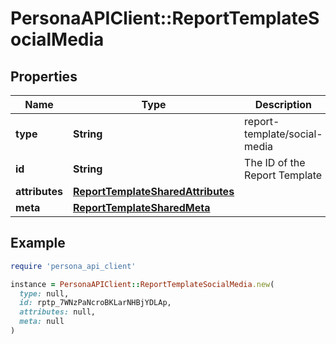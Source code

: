 # PersonaAPIClient::ReportTemplateSocialMedia

## Properties

| Name | Type | Description | Notes |
| ---- | ---- | ----------- | ----- |
| **type** | **String** | report-template/social-media | [optional] |
| **id** | **String** | The ID of the Report Template | [optional] |
| **attributes** | [**ReportTemplateSharedAttributes**](ReportTemplateSharedAttributes.md) |  | [optional] |
| **meta** | [**ReportTemplateSharedMeta**](ReportTemplateSharedMeta.md) |  | [optional] |

## Example

```ruby
require 'persona_api_client'

instance = PersonaAPIClient::ReportTemplateSocialMedia.new(
  type: null,
  id: rptp_7WNzPaNcroBKLarNHBjYDLAp,
  attributes: null,
  meta: null
)
```

